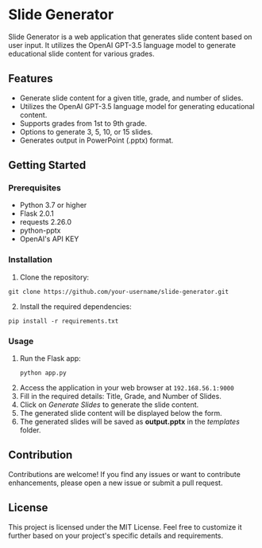 # Slide Generator

Slide Generator is a web application that generates slide content based on user input. It utilizes the OpenAI GPT-3.5 language model to generate educational slide content for various grades.

## Features

- Generate slide content for a given title, grade, and number of slides.
- Utilizes the OpenAI GPT-3.5 language model for generating educational content.
- Supports grades from 1st to 9th grade.
- Options to generate 3, 5, 10, or 15 slides.
- Generates output in PowerPoint (.pptx) format.

## Getting Started

### Prerequisites

- Python 3.7 or higher
- Flask 2.0.1
- requests 2.26.0
- python-pptx
- OpenAI's API KEY

### Installation

1. Clone the repository:

```shell
git clone https://github.com/your-username/slide-generator.git
```
2. Install the required dependencies:
```
pip install -r requirements.txt

```
### Usage
1. Run the Flask app:
    ```
    python app.py
    ```
2. Access the application in your web browser at ```192.168.56.1:9000```
3. Fill in the required details: Title, Grade, and Number of Slides.
4. Click on *Generate Slides* to generate the slide content.
5. The generated slide content will be displayed below the form.
6. The generated slides will be saved as **output.pptx** in the *templates* folder.

## Contribution
Contributions are welcome! If you find any issues or want to contribute enhancements, please open a new issue or submit a pull request.

## License
This project is licensed under the MIT License.
Feel free to customize it further based on your project's specific details and requirements.

